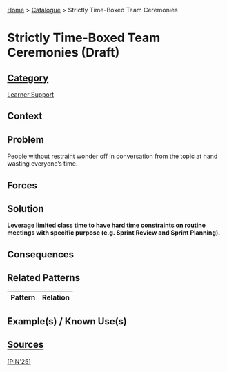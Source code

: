 [Home](../README.md) > [Catalogue](../Patterns_catalogue.md) > Strictly Time-Boxed Team Ceremonies

# Strictly Time-Boxed Team Ceremonies (Draft)

## [Category](categories/categories.md)

[Learner Support](categories/Learner_Support.md)

## Context

## Problem

People without restraint wonder off in conversation from the topic at hand wasting everyone’s time.

## Forces

## Solution

**Leverage limited class time to have hard time constraints on routine meetings with specific purpose (e.g. Sprint Review and Sprint Planning).**

## Consequences

## Related Patterns

|Pattern|Relation|
|--|--|
 
## Example(s) / Known Use(s)

## [Sources](../References.md)

[[PIN'25]](publications/pin25/pin25.md)
